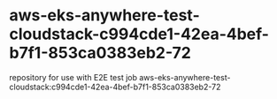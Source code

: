 # aws-eks-anywhere-test-cloudstack-c994cde1-42ea-4bef-b7f1-853ca0383eb2-72
repository for use with E2E test job aws-eks-anywhere-test-cloudstack:c994cde1-42ea-4bef-b7f1-853ca0383eb2-72

